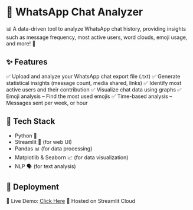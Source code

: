 # 📌 WhatsApp Chat Analyzer

📊 A data-driven tool to analyze WhatsApp chat history, providing insights such as message frequency, most active users, word clouds, emoji usage, and more! 🚀
## ✨ Features
✅ Upload and analyze your WhatsApp chat export file (.txt)
✅ Generate statistical insights (message count, media shared, links)
✅ Identify most active users and their contribution
✅ Visualize chat data using graphs 
✅ Emoji analysis – Find the most used emojis
✅ Time-based analysis – Messages sent per week, or hour

## 🔧 Tech Stack
- Python 🐍
- Streamlit 🎨 (for web UI)
- Pandas 📊 (for data processing)
- Matplotlib & Seaborn 📈 (for data visualization)
- NLP 🗣️ (for text analysis)

## 🚀 Deployment
🔹 Live Demo: [Click Here](paridhi-whatsapp-chat-analyzer-app.streamlit.app)
🔹 Hosted on Streamlit Cloud
